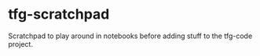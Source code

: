 # tfg-scratchpad
Scratchpad to play around in notebooks before adding stuff to the tfg-code project.
